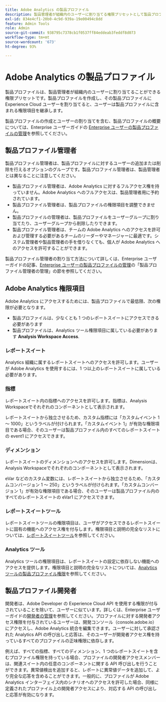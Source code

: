 ```yaml
---
title: Adobe Analytics の製品プロファイル
description: 製品管理者が組織内のユーザーに割り当てる権限プリセットとして製品プロファイルを使用する方法について説明します。
exl-id: 834e4cf1-20b0-4c9d-939a-19e00494c8dd
feature: Admin Tools
role: Admin
source-git-commit: 938795c7378cb1f0537ff84eddeab3feddf8d073
workflow-type: tm+mt
source-wordcount: '673'
ht-degree: 93%

---
```


# Adobe Analytics の製品プロファイル

製品プロファイルは、製品管理者が組織内のユーザーに割り当てることができる権限プリセットです。製品プロファイルを作成し、その製品プロファイルに Experience Cloud ユーザーを割り当てると、ユーザーは製品プロファイルに含まれる権限項目を継承します。

製品プロファイルの作成とユーザーの割り当てを含む、製品プロファイルの概要については、Enterprise ユーザーガイドの [Enterprise ユーザーの製品プロファイルの管理](https://helpx.adobe.com/jp/enterprise/using/manage-product-profiles.html)を参照してください。

## 製品プロファイル管理者

製品プロファイル管理者は、製品プロファイルに対するユーザーの追加または削除を行えるオプションのグループです。製品プロファイル管理者は、製品管理者とは異なることに注意してください。

* 製品プロファイル管理者は、Adobe Analytics に対するフルアクセス権を持っていません。Adobe Analytics へのフルアクセスは、製品管理者用に予約されています。
* 製品プロファイル管理者は、製品プロファイルの権限項目を調整できません。
* 製品プロファイルの管理者は、製品プロファイルをユーザーグループに割り当てたり、ユーザーグループから削除したりできます。
* 製品プロファイル管理者は、チームの Adobe Analytics へのアクセスを許可および管理する必要があるチームのリーダーやマネージャーに最適です。システム管理者や製品管理者の手を借りなくても、個人が Adobe Analytics へのアクセスを許可することができます。

製品プロファイル管理者の割り当て方法について詳しくは、Enterprise ユーザーガイドの記事、[Enterprise ユーザーの製品プロファイルの管理](https://helpx.adobe.com/jp/enterprise/using/manage-product-profiles.html)の「製品プロファイル管理者の管理」の節を参照してください。

## Adobe Analytics 権限項目

Adobe Analytics にアクセスするためには、製品プロファイルで最低限、次の権限が必要となります。

* 製品プロファイルは、少なくとも 1 つのレポートスイートにアクセスできる必要があります
* 製品プロファイルは、Analytics ツール権限項目に属している必要があります **Analysis Workspace Access**.

### レポートスイート

Analytics 組織に属するレポートスイートへのアクセスを許可します。ユーザーが Adobe Analytics を使用するには、1 つ以上のレポートスイートに属している必要があります。

### 指標

レポートスイート内の指標へのアクセスを許可します。指標は、Analysis Workspaceでそれぞれのコンポーネントとして表示されます。

レポートスイートから独立させるため、カスタム指標には「カスタムイベント 1 ～ 1000」というラベルが付けられます。「カスタムイベント 1」が有効な権限項目である場合、そのユーザーは製品プロファイル内のすべてのレポートスイートの event1 にアクセスできます。

### ディメンション

レポートスイートのディメンションへのアクセスを許可します。Dimensionは、Analysis Workspaceでそれぞれのコンポーネントとして表示されます。

eVar などのカスタム変数には、レポートスイートから独立させるため、「カスタムコンバージョン 1 ～ 250」というラベルが付けられます。「カスタムコンバージョン 1」が有効な権限項目である場合、そのユーザーは製品プロファイル内のすべてのレポートスイートの eVar1 にアクセスできます。

### レポートスイートツール

レポートスイートツールの権限項目は、ユーザがアクセスできるレポートスイートに固有の機能へのアクセス権を付与します。権限項目と説明の完全なリストについては、[レポートスイートツール](report-suite-tools.md)を参照してください。

### Analytics ツール

Analytics ツールの権限項目は、レポートスイートの設定に依存しない機能へのアクセスを提供します。権限項目と説明の完全なリストについては、[Analytics ツールの製品プロファイル権限](analytics-tools.md)を参照してください。

## 製品プロファイル開発者

開発者は、Adobe Developer の Experience Cloud API を使用する権限が付与されていることを除いて、ユーザーに似ています。詳しくは、Enterprise ユーザーガイドの[開発者の管理](https://helpx.adobe.com/jp/enterprise/using/manage-developers.html)を参照してください。プロファイルに対する開発者アクセス権限を付与されているユーザーは、開発コンソール（console.adobe.io）にアクセスし、Adobe Analytics 統合を編集できます。ユーザーに対して承認された Analytics API の呼び出しと応答は、そのユーザーが開発者アクセス権を持っているすべてのプロファイルの正味権限に依存します。

例えば、すべての指標、すべてのディメンション、1 つのレポートスイートを含むプロファイル権限を持っている場合、プロファイルの開発者アクセスメンバーは、関連スイート内の任意のコンポーネントに関する API 呼び出しを行うことができます。異常値検出を追加すると、レポートに異常値データを追加して、より完全な応答を含めることができます。一般的に、プロファイルが Adobe Analytics インターフェイス内のシナリオへのアクセスを許可した場合、同様に定義されたプロファイル上の開発者アクセスにより、対応する API の呼び出しと応答が有効になります。
